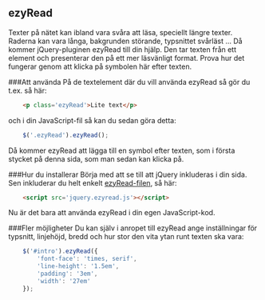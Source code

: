 ezyRead
-------

<p class='ezyRead'>Texter på nätet kan ibland vara svåra att läsa, speciellt längre texter. Raderna kan vara långa, bakgrunden störande, typsnittet svårläst ... Då kommer jQuery-pluginen ezyRead till din hjälp. Den tar texten från ett element och presenterar den på ett mer läsvänligt format. Prova hur det fungerar genom att klicka på symbolen här efter texten.</p>

###Att använda
På de textelement där du vill använda ezyRead så gör du t.ex. så här:
```html
    <p class='ezyRead'>Lite text</p>
```
och i din JavaScript-fil så kan du sedan göra detta:
```js
    $('.ezyRead').ezyRead();
```
Då kommer ezyRead att lägga till en symbol efter texten, som i första stycket på denna sida, som man sedan kan klicka på.

###Hur du installerar
Börja med att se till att jQuery inkluderas i din sida. Sen inkluderar du helt enkelt [ezyRead-filen](../webroot/js/jquery.ezyread.js), så här:
```html
    <script src='jquery.ezyread.js'></script>
```
Nu är det bara att använda ezyRead i din egen JavaScript-kod.


###Fler möjligheter
Du kan själv i anropet till ezyRead ange inställningar för typsnitt, linjehöjd, bredd och hur stor den vita ytan runt texten ska vara:
```js
    $('#intro').ezyRead({
        'font-face': 'times, serif',
        'line-height': '1.5em',
        'padding': '3em',
        'width': '27em'
    });
```